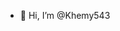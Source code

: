 - 👋 Hi, I’m @Khemy543

<!---
Khemy543/Khemy543 is a ✨ special ✨ repository because its `README.md` (this file) appears on your GitHub profile.
You can click the Preview link to take a look at your changes.
--->
